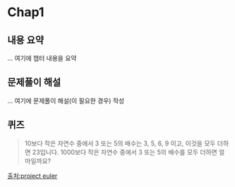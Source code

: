 # Chap1

## 내용 요약
... 여기에 챕터 내용을 요약

## 문제풀이 해설
... 여기에 문제풀이 해설(이 필요한 경우) 작성

## 퀴즈

> 10보다 작은 자연수 중에서 3 또는 5의 배수는 3, 5, 6, 9 이고, 이것을 모두 더하면 23입니다.
> 1000보다 작은 자연수 중에서 3 또는 5의 배수를 모두 더하면 얼마일까요?

[출처:project euler](http://euler.synap.co.kr/prob_detail.php?id=1)

